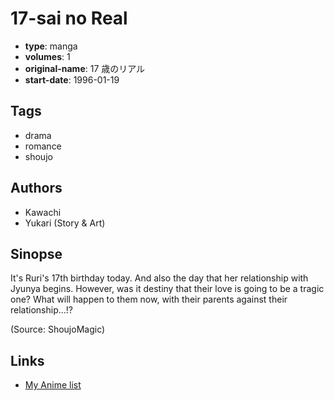 # 17-sai no Real

-   **type**: manga
-   **volumes**: 1
-   **original-name**: 17 歳のリアル
-   **start-date**: 1996-01-19

## Tags

-   drama
-   romance
-   shoujo

## Authors

-   Kawachi
-   Yukari (Story & Art)

## Sinopse

It's Ruri's 17th birthday today. And also the day that her relationship with Jyunya begins. However, was it destiny that their love is going to be a tragic one? What will happen to them now, with their parents against their relationship...!?

(Source: ShoujoMagic)

## Links

-   [My Anime list](https://myanimelist.net/manga/8680/17-sai_no_Real)
